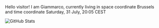 Hello visitor! I am Giammarco, currently living in space coordinate Brussels and time coordinate Saturday, 31 July, 20:05 CEST

![GitHub Stats](https://github-readme-stats.vercel.app/api?username=grcasanova)
